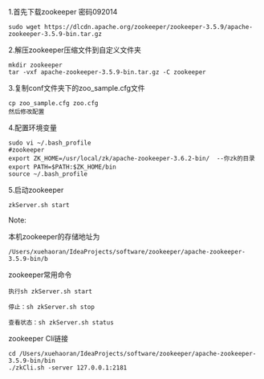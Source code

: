 1.首先下载zookeeper 密码092014

```shell
sudo wget https://dlcdn.apache.org/zookeeper/zookeeper-3.5.9/apache-zookeeper-3.5.9-bin.tar.gz
```



2.解压zookeeper压缩文件到自定义文件夹

```shell
mkdir zookeeper
tar -vxf apache-zookeeper-3.5.9-bin.tar.gz -C zookeeper

```

3.复制conf文件夹下的zoo_sample.cfg文件

```shell
cp zoo_sample.cfg zoo.cfg
然后修改配置
```

4.配置环境变量

```shell
sudo vi ~/.bash_profile
#zookeeper
export ZK_HOME=/usr/local/zk/apache-zookeeper-3.6.2-bin/  --你zk的目录
export PATH=$PATH:$ZK_HOME/bin　
source ~/.bash_profile
```

5.启动zookeeper

```shell
zkServer.sh start
```

Note:

本机zookeeper的存储地址为

```shell
/Users/xuehaoran/IdeaProjects/software/zookeeper/apache-zookeeper-3.5.9-bin/b
```

zookeeper常用命令
```shell
执行sh zkServer.sh start

停止：sh zkServer.sh stop

查看状态：sh zkServer.sh status
```

zookeeper Cli链接

```shell
cd /Users/xuehaoran/IdeaProjects/software/zookeeper/apache-zookeeper-3.5.9-bin/bin
./zkCli.sh -server 127.0.0.1:2181
```



